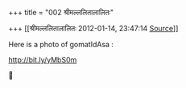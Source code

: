 +++
title = "002 श्रीमल्ललितालालितः"

+++
[[श्रीमल्ललितालालितः	2012-01-14, 23:47:14 [Source](https://groups.google.com/g/samskrita/c/WtY0VstQTq0)]]



Here is a photo of gomatIdAsa :  
  
<http://bit.ly/yMbS0m>



